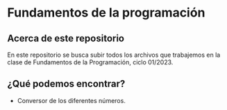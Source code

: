 # Fundamentos de la programación

## Acerca de este repositorio
En este repositorio se busca subir todos los archivos que trabajemos en la clase de Fundamentos de la Programación, ciclo 01/2023. 

## ¿Qué podemos encontrar?
* Conversor de los diferentes números.